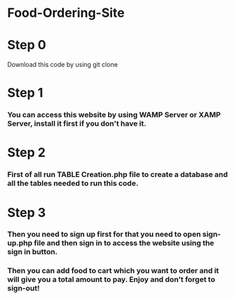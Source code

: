 # Food-Ordering-Site
<h1>Step 0</h1>
Download this code by using git clone 
<h1>Step 1</h1>
<h3>You can access this website by using WAMP Server or XAMP Server, install it first if you don't have it.</h3>
<h1>Step 2</h1>
<h3>First of all run TABLE Creation.php file to create a database and all the tables needed to run this code.</h3>
<h1>Step 3</h1>
<h3>Then you need to sign up first for that you need to open sign-up.php file and then sign in to access the website using the sign in button.</h3>
<h3>Then you can add food to cart which you want to order and it will give you a total amount to pay. Enjoy and don't forget to sign-out!</h3>

